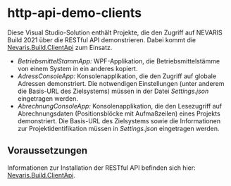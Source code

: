 # http-api-demo-clients

Diese Visual Studio-Solution enthält Projekte, die den Zugriff auf NEVARIS Build 2021 über die RESTful API demonstrieren. Dabei kommt die [Nevaris.Build.ClientApi](https://github.com/NEVARISBausoftwareGmbH/http-api-client-libs) zum Einsatz.

* *BetriebsmittelStammApp:* WPF-Applikation, die Betriebsmittelstämme von einem System in ein anderes kopiert.
* *AdressConsoleApp:* Konsolenapplikation, die den Zugriff auf globale Adressen demonstriert. Die notwendigen Einstellungen (unter anderem die Basis-URL des Zielsystems) müssen in der Datei _Settings.json_ eingetragen werden.
* *AbrechnungConsoleApp:* Konsolenapplikation, die den Lesezugriff auf Abrechnungsdaten (Positionsblöcke mit Aufmaßzeilen) eines Projekts demonstriert. Die Basis-URL des Zielsystems sowie die Informationen zur Projektidentifikation müssen in _Settings.json_ eingetragen werden.

## Voraussetzungen ##

Informationen zur Installation der RESTful API befinden sich hier: [Nevaris.Build.ClientApi](https://github.com/NEVARISBausoftwareGmbH/http-api-client-libs).